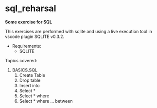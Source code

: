 # sql_reharsal
**Some exercise for SQL**

This exercises are performed with sqlite and
using a live execution tool in vscode plugin SQLITE v0.3.2.
* Requirements:
    * SQLITE

Topics covered:
1) BASICS.SQL
    1) Create Table
    2) Drop table
    3) Insert into
    4) Select *
    5) Select * where
    6) Select * where ... between